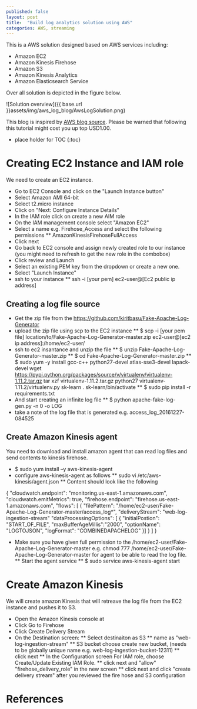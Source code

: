 ```yaml
---
published: false
layout: post
title:  "Build log analytics solution using AWS"
categories: AWS, streaming
---
```


This is a AWS solution designed based on AWS services including:

* Amazon EC2
* Amazon Kinesis Firehose
* Amazon S3
* Amazon Kinesis Analytics
* Amazon Elasticsearch Service

Over all solution is depicted in the figure below.

![Solution overview]({{ base.url }}assets/img/aws_log_blog/AwsLogSolution.png)

This blog is inspired by [AWS blog source]. Please be warned that following this tutorial might cost you up top USD1.00.

* place holder for TOC
{:toc}

# Creating EC2 Instance and IAM role

We need to create an EC2 instance. 

* Go to EC2 Console and click on the "Launch Instance button"
* Select Amazon AMI 64-bit
* Select t2.micro instance
* Click on "Next: Configure Instance Details"
* In the IAM role click on create a new AIM role
* On the IAM management console select "Amazon EC2" 
* Select a name e.g. Firehose_Access and select the following permissions
** AmazonKinesisFirehoseFullAccess
* Click next
* Go back to EC2 console and assign newly created role to our instance (you might need to refresh to get the new role in the combobox)
* Click review and Launch
* Select an existing PEM key from the dropdown or create a new one.
* Select "Launch Instance"
* ssh to your instance
** ssh -i [your pem] ec2-user@[Ec2 public ip address]

## Creating a log file source

* Get the zip file from the https://github.com/kiritbasu/Fake-Apache-Log-Generator
* upload the zip file using scp to the EC2 instance
** $ scp -i [your pem file] location/to/Fake-Apache-Log-Generator-master.zip ec2-user@[ec2 ip address]:/home/ec2-user/
* ssh to ec2 insantance and unzip the file
** $ unzip Fake-Apache-Log-Generator-master.zip
** $ cd Fake-Apache-Log-Generator-master.zip
** $ sudo yum -y install gcc-c++ python27-devel atlas-sse3-devel lapack-devel
wget https://pypi.python.org/packages/source/v/virtualenv/virtualenv-1.11.2.tar.gz
tar xzf virtualenv-1.11.2.tar.gz 
python27 virtualenv-1.11.2/virtualenv.py sk-learn
. sk-learn/bin/activate
** $ sudo pip install -r requirements.txt
* And start creating an infinite log file
** $ python apache-fake-log-gen.py -n 0 -o LOG
* take a note of the log file that is generated e.g. access_log_20161227-084525

## Create Amazon Kinesis agent

You need to download and install amazon agent that can read log files and send contents to kinesis firehose.

* $ sudo yum install –y aws-kinesis-agent
* configure aws-kinesis-agent as follows
** sudo vi /etc/aws-kinesis/agent.json
** Content should look like the following

{
 "cloudwatch.endpoint": "monitoring.us-east-1.amazonaws.com",
 "cloudwatch.emitMetrics": true,
 "firehose.endpoint": "firehose.us-east-1.amazonaws.com",
 "flows": [
 	{
      "filePattern": "/home/ec2-user/Fake-Apache-Log-Generator-master/access_log*",
      "deliveryStream": "web-log-ingestion-stream"
      "dataProcessingOptions": [
 			{
 				"initialPostion": "START_OF_FILE",
 				"maxBufferAgeMillis":"2000",
 				"optionName": "LOGTOJSON",
 				"logFormat": "COMBINEDAPACHELOG"
 			}]
 	}
 ]
}

* Make sure you have given full permission to the /home/ec2-user/Fake-Apache-Log-Generator-master e.g. chmod 777 /home/ec2-user/Fake-Apache-Log-Generator-master for agent to be able to read the log file.
** Start the agent service 
** $ sudo service aws-kinesis-agent start

# Create Amazon Kinesis

We will create amazon Kinesis that will retreave the log file from the EC2 instance and pushes it to S3.

* Open the Amazon Kinesis console at
* Click Go to Firehose
* Click Create Delivery Stream
* On the Destination screen:
** Select destinaiton as S3
** name as "web-log-ingestion-stream"
** S3 bucket choose create new bucket, (needs to be globally unique name e.g. web-log-ingestion-bucket-12311)
** click next
** In the Configuration screen For IAM role, choose Create/Update Existing IAM Role.
** click next and "allow" "firehose_delivery_role" in the new screen
** click next and click "create delivery stream" after you reviewed the fire hose and S3 configuration


# References 

[AWS blog source]:https://aws.amazon.com/getting-started/projects/build-log-analytics-solution/
